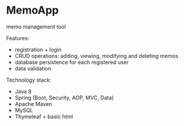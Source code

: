 # MemoApp
memo management tool

Features:
- registration + login
- CRUD operations: adding, viewing, modifying and deleting memos
- database persistence for each registered user
- data validation


Technology stack:
- Java 8
- Spring (Boot, Security, AOP, MVC, Data)
- Apache Maven
- MySQL
- Thymeleaf + basic html
